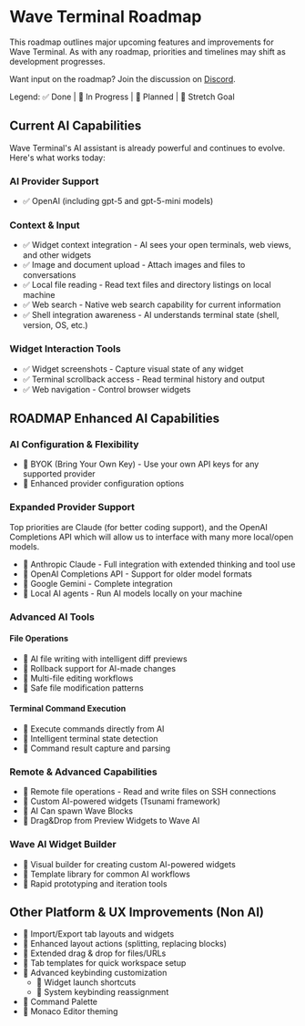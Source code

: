 # Wave Terminal Roadmap

This roadmap outlines major upcoming features and improvements for Wave Terminal. As with any roadmap, priorities and timelines may shift as development progresses.

Want input on the roadmap? Join the discussion on [Discord](https://discord.gg/XfvZ334gwU).

Legend: ✅ Done | 🔧 In Progress | 🔷 Planned | 🤞 Stretch Goal

## Current AI Capabilities

Wave Terminal's AI assistant is already powerful and continues to evolve. Here's what works today:

### AI Provider Support

- ✅ OpenAI (including gpt-5 and gpt-5-mini models)

### Context & Input

- ✅ Widget context integration - AI sees your open terminals, web views, and other widgets
- ✅ Image and document upload - Attach images and files to conversations
- ✅ Local file reading - Read text files and directory listings on local machine
- ✅ Web search - Native web search capability for current information
- ✅ Shell integration awareness - AI understands terminal state (shell, version, OS, etc.)

### Widget Interaction Tools

- ✅ Widget screenshots - Capture visual state of any widget
- ✅ Terminal scrollback access - Read terminal history and output
- ✅ Web navigation - Control browser widgets

## ROADMAP Enhanced AI Capabilities

### AI Configuration & Flexibility

- 🔷 BYOK (Bring Your Own Key) - Use your own API keys for any supported provider
- 🔧 Enhanced provider configuration options

### Expanded Provider Support

Top priorities are Claude (for better coding support), and the OpenAI Completions API which will allow us to interface with
many more local/open models.

- 🔷 Anthropic Claude - Full integration with extended thinking and tool use
- 🔷 OpenAI Completions API - Support for older model formats
- 🤞 Google Gemini - Complete integration
- 🤞 Local AI agents - Run AI models locally on your machine

### Advanced AI Tools

#### File Operations

- 🔧 AI file writing with intelligent diff previews
- 🔧 Rollback support for AI-made changes
- 🔷 Multi-file editing workflows
- 🔷 Safe file modification patterns

#### Terminal Command Execution

- 🔧 Execute commands directly from AI
- 🔧 Intelligent terminal state detection
- 🔧 Command result capture and parsing

### Remote & Advanced Capabilities

- 🔷 Remote file operations - Read and write files on SSH connections
- 🔷 Custom AI-powered widgets (Tsunami framework)
- 🔷 AI Can spawn Wave Blocks
- 🔷 Drag&Drop from Preview Widgets to Wave AI

### Wave AI Widget Builder

- 🔷 Visual builder for creating custom AI-powered widgets
- 🔷 Template library for common AI workflows
- 🔷 Rapid prototyping and iteration tools

## Other Platform & UX Improvements (Non AI)

- 🔷 Import/Export tab layouts and widgets
- 🔧 Enhanced layout actions (splitting, replacing blocks)
- 🔷 Extended drag & drop for files/URLs
- 🔷 Tab templates for quick workspace setup
- 🔷 Advanced keybinding customization
  - 🔷 Widget launch shortcuts
  - 🔷 System keybinding reassignment
- 🔷 Command Palette
- 🔷 Monaco Editor theming

